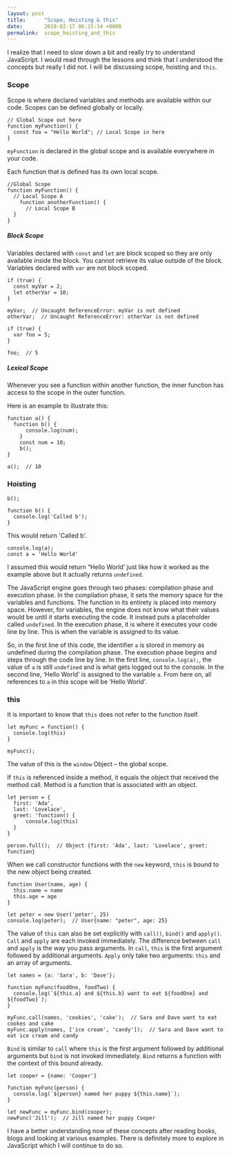 ```yaml
---
layout: post
title:      "Scope, Hoisting & this"
date:       2018-02-17 06:15:34 +0000
permalink:  scope_hoisting_and_this
---
```



I realize that I need to slow down a bit and really try to understand JavaScript. I would read through the lessons and think that I understood the concepts but really I did not. I will be discussing scope, hoisting and `this`. 

### Scope

Scope is where declared variables and methods are available within our code. Scopes can be defined globally or locally.

```
// Global Scope out here
function myFunction() {
  const foo = "Hello World"; // Local Scope in here
}
```

`myFunction`  is declared in the global scope and is available everywhere in your code. 

Each function that is defined has its own local scope. 

```
//Global Scope
function myFunction() {
  // Local Scope A
	function anotherFunction() {
	  // Local Scope B
  }
} 
```

##### Block Scope

Variables declared with `const` and `let` are block scoped so they are only available inside the block. You cannot retrieve its value outside of the block. Variables declared with `var` are not block scoped. 

```
if (true) {
  const myVar = 2;
  let otherVar = 10;
}

myVar;  // Uncaught ReferenceError: myVar is not defined 
otherVar;  // Uncaught ReferenceError: otherVar is not defined

if (true) {
  var foo = 5;
}

foo;  // 5
```

##### Lexical Scope

Whenever you see a function within another function, the inner function has access to the scope in the outer function.

Here is an example to illustrate this:

```
function a() {
  function b() {
	  console.log(num);
	}
	const num = 10;
	b();
}

a();  // 10
```

### Hoisting

```
b();

function b() { 
  console.log('Called b');
}
```

This would return 'Called b'.

```
console.log(a);
const a = 'Hello World'
```

I assumed this would return “Hello World’ just like how it worked as the example above but it actually returns `undefined`.

The JavaScript engine goes through two phases: compilation phase and execution phase. In the compilation phase, it sets the memory space for the variables and functions. The function in its entirety is placed into memory space. However, for variables, the engine does not know what their values would be until it starts executing the code. It instead puts a placeholder called `undefined`. In the execution phase, it is where it executes your code line by line. This is when the variable is assigned to its value. 

So, in the first line of this code, the identifier `a` is stored in memory as undefined during the compilation phase. The execution phase begins and steps through the code line by line. In the first line, `console.log(a);`, the value of `a` is still `undefined` and is what gets logged out to the console. In the second line, ‘Hello World’ is assigned to the variable `a`. From here on, all references to `a` in this scope will be ‘Hello World’.

### this

It is important to know that `this` does not refer to the function itself.

```
let myFunc = function() {
  console.log(this)
}

myFunc();
```

The value of this is the `window` Object – the global scope. 

If `this` is referenced inside a method, it equals the object that received the method call. Method is a function that is associated with an object. 

```
let person = {
  first: 'Ada',
  last: 'Lovelace',
  greet: 'function() { 
	  console.log(this)
  }
}

person.full();  // Object {first: 'Ada', last: 'Lovelace', greet: function}
```

When we call constructor functions with the `new` keyword, `this` is bound to the new object being created. 

```
function User(name, age) {
  this.name = name
  this.age = age
}

let peter = new User('peter', 25)
console.log(peter);  // User{name: "peter", age: 25}
```

The value of `this` can also be set explicitly with `call()`, `bind()` and `apply()`.  `Call` and `apply` are each invoked immediately. The difference between `call` and `apply` is the way you pass arguments.  In `call`, `this` is the first argument followed by additional arguments. `Apply` only take two arguments: `this` and an array of arguments.

```
let names = {a: 'Sara', b: 'Dave'};

function myFunc(foodOne, foodTwo) {
  console.log(`${this.a} and ${this.b} want to eat ${foodOne} and ${foodTwo}`);
}

myFunc.call(names, 'cookies', 'cake');  // Sara and Dave want to eat cookes and cake
myFunc.apply(names, ['ice cream', 'candy']);  // Sara and Dave want to eat ice cream and candy
```

`Bind` is similar to `call` where `this` is the first argument followed by additional arguments but `bind` is not invoked immediately. `Bind` returns a function with the context of this bound already. 

```
let cooper = {name: 'Cooper'}

function myFunc(person) {
  console.log(`${person} named her puppy ${this.name}`);
}

let newFunc = myFunc.bind(cooper);
newFunc('Jill');  // Jill named her puppy Cooper
```

I have a better understanding now of these concepts after reading books, blogs and looking at various examples. There is definitely more to explore in JavaScript which I will continue to do so. 






